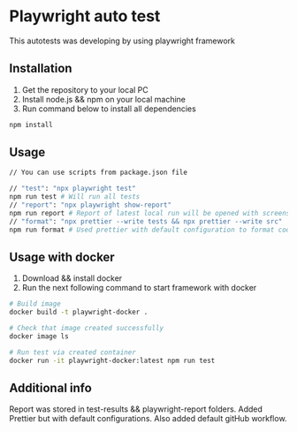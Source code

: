 # Playwright auto test

This autotests was developing by using playwright framework

## Installation

1. Get the repository to your local PC
2. Install node.js && npm on your local machine 
3. Run command below to install all dependencies

```bash
npm install
```

## Usage

```bash
// You can use scripts from package.json file

// "test": "npx playwright test"
npm run test # Will run all tests
// "report": "npx playwright show-report"
npm run report # Report of latest local run will be opened with screenshot
// "format": "npx prettier --write tests && npx prettier --write src"
npm run format # Used prettier with default configuration to format code
```

## Usage with docker

1. Download && install docker
2. Run the next following command to start framework with docker

```bash
# Build image 
docker build -t playwright-docker .

# Check that image created successfully
docker image ls

# Run test via created container
docker run -it playwright-docker:latest npm run test
```

## Additional info

Report was stored in test-results && playwright-report folders. Added Prettier but with default configurations. Also added default gitHub workflow.
